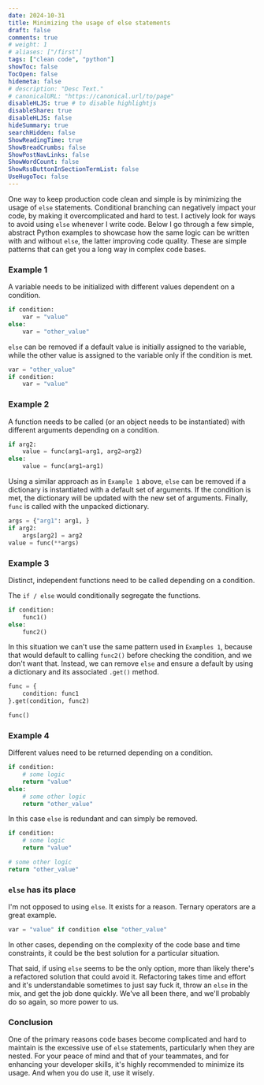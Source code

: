 ```yaml
---
date: 2024-10-31
title: Minimizing the usage of else statements
draft: false
comments: true
# weight: 1
# aliases: ["/first"]
tags: ["clean code", "python"]
showToc: false
TocOpen: false
hidemeta: false
# description: "Desc Text."
# canonicalURL: "https://canonical.url/to/page"
disableHLJS: true # to disable highlightjs
disableShare: true
disableHLJS: false
hideSummary: true
searchHidden: false
ShowReadingTime: true
ShowBreadCrumbs: false
ShowPostNavLinks: false
ShowWordCount: false
ShowRssButtonInSectionTermList: false
UseHugoToc: false
---
```

One way to keep production code clean and simple is by minimizing the usage of `else` statements. Conditional branching can negatively impact your code, by making it overcomplicated and hard to test. I actively look for ways to avoid using `else` whenever I write code. Below I go through a few simple, abstract Python examples to showcase how the same logic can be written with and without `else`, the latter improving code quality. These are simple patterns that can get you a long way in complex code bases.

### Example 1
A variable needs to be initialized with different values dependent on a condition.

```python
if condition:
    var = "value"
else:
    var = "other_value"
```

`else` can be removed if a default value is initially assigned to the variable, while the other value is assigned to the variable only if the condition is met.
```python
var = "other_value"
if condition:
    var = "value"
```

### Example 2
A function needs to be called (or an object needs to be instantiated) with different arguments depending on a condition.

```python
if arg2:
    value = func(arg1=arg1, arg2=arg2)
else:
    value = func(arg1=arg1)
```

Using a similar approach as in `Example 1` above, `else` can be removed if a dictionary is instantiated with a default set of arguments. If the condition is met, the dictionary will be updated with the new set of arguments. Finally, `func` is called with the unpacked dictionary.
```python
args = {"arg1": arg1, }
if arg2:
    args[arg2] = arg2
value = func(**args)
```

### Example 3
Distinct, independent functions need to be called depending on a condition.

The `if / else` would conditionally segregate the functions.
```python
if condition:
    func1()
else:
    func2()
```

In this situation we can't use the same pattern used in `Examples 1`, because that would default to calling `func2()` before checking the condition, and we don't want that. Instead, we can remove `else` and ensure a default by using a dictionary and its associated `.get()` method.

```python
func = {
    condition: func1
}.get(condition, func2)

func()
```

### Example 4
Different values need to be returned depending on a condition.

```python
if condition:
    # some logic
    return "value"
else:
    # some other logic
    return "other_value"
```

In this case `else` is redundant and can simply be removed.
```python
if condition:
    # some logic
    return "value"

# some other logic
return "other_value"
```

### `else` has its place

I'm not opposed to using `else`. It exists for a reason. Ternary operators are a great example.
```python
var = "value" if condition else "other_value"
```

In other cases, depending on the complexity of the code base and time constraints, it could be the best solution for a particular situation.

That said, if using `else` seems to be the only option, more than likely there's a refactored solution that could avoid it. Refactoring takes time and effort and it's understandable sometimes to just say fuck it, throw an `else` in the mix, and get the job done quickly. We've all been there, and we'll probably do so again, so more power to us.

### Conclusion

One of the primary reasons code bases become complicated and hard to maintain is the excessive use of `else` statements, particularly when they are nested. For your peace of mind and that of your teammates, and for enhancing your developer skills, it's highly recommended to minimize its usage. And when you do use it, use it wisely.

